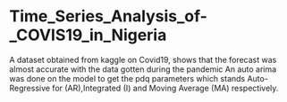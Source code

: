 # Time_Series_Analysis_of-_COVIS19_in_Nigeria
A dataset obtained from kaggle on Covid19, shows that the forecast was almost accurate with the data gotten during the pandemic
An auto arima was done on the model to get the pdq parameters which stands Auto-Regressive for (AR),Integrated (I) and Moving Average (MA) respectively.
